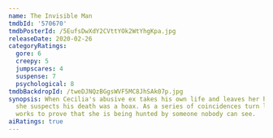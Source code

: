 ```yaml
---
name: The Invisible Man
tmdbId: '570670'
tmdbPosterId: /5EufsDwXdY2CVttYOk2WtYhgKpa.jpg
releaseDate: 2020-02-26
categoryRatings:
  gore: 6
  creepy: 5
  jumpscares: 4
  suspense: 7
  psychological: 8
tmdbBackdropId: /tweDJNQzBGgsWVF5MC8JhSAk07p.jpg
synopsis: When Cecilia's abusive ex takes his own life and leaves her his fortune,
  she suspects his death was a hoax. As a series of coincidences turn lethal, Cecilia
  works to prove that she is being hunted by someone nobody can see.
aiRatings: true
---
```


